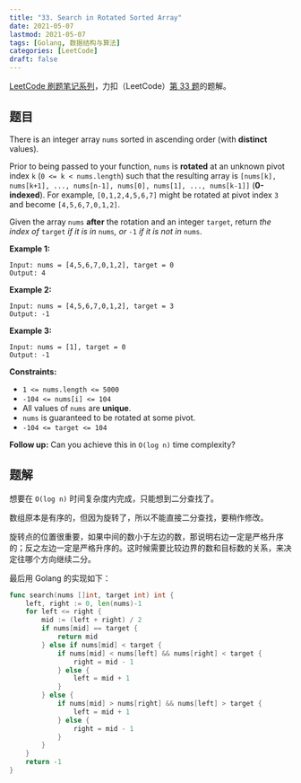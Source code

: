 ```yaml
---
title: "33. Search in Rotated Sorted Array"
date: 2021-05-07
lastmod: 2021-05-07
tags: [Golang, 数据结构与算法]
categories: [LeetCode]
draft: false
---
```


[LeetCode 刷题笔记系列](/posts/leetcode/leetcode)，力扣（LeetCode）[第 33 题](https://leetcode-cn.com/problems/search-in-rotated-sorted-array)的题解。

<!--more-->

## 题目

There is an integer array `nums` sorted in ascending order (with **distinct** values).

Prior to being passed to your function, `nums` is **rotated** at an unknown pivot index `k` (`0 <= k < nums.length`) such that the resulting array is `[nums[k], nums[k+1], ..., nums[n-1], nums[0], nums[1], ..., nums[k-1]]` (**0-indexed**). For example, `[0,1,2,4,5,6,7]` might be rotated at pivot index `3` and become `[4,5,6,7,0,1,2]`.

Given the array `nums` **after** the rotation and an integer `target`, return _the index of_ `target` _if it is in_ `nums`_, or_ `-1` _if it is not in_ `nums`.

**Example 1:**

```text
Input: nums = [4,5,6,7,0,1,2], target = 0
Output: 4
```

**Example 2:**

```text
Input: nums = [4,5,6,7,0,1,2], target = 3
Output: -1
```

**Example 3:**

```text
Input: nums = [1], target = 0
Output: -1
```

**Constraints:**

- `1 <= nums.length <= 5000`
- `-104 <= nums[i] <= 104`
- All values of `nums` are **unique**.
- `nums` is guaranteed to be rotated at some pivot.
- `-104 <= target <= 104`

**Follow up:** Can you achieve this in `O(log n)` time complexity?

## 题解

想要在 `O(log n)` 时间复杂度内完成，只能想到二分查找了。

数组原本是有序的，但因为旋转了，所以不能直接二分查找，要稍作修改。

旋转点的位置很重要，如果中间的数小于左边的数，那说明右边一定是严格升序的；反之左边一定是严格升序的。这时候需要比较边界的数和目标数的关系，来决定往哪个方向继续二分。

最后用 Golang 的实现如下：

```go
func search(nums []int, target int) int {
    left, right := 0, len(nums)-1
    for left <= right {
        mid := (left + right) / 2
        if nums[mid] == target {
            return mid
        } else if nums[mid] < target {
            if nums[mid] < nums[left] && nums[right] < target {
                right = mid - 1
            } else {
                left = mid + 1
            }
        } else {
            if nums[mid] > nums[right] && nums[left] > target {
                left = mid + 1
            } else {
                right = mid - 1
            }
        }
    }
    return -1
}
```
